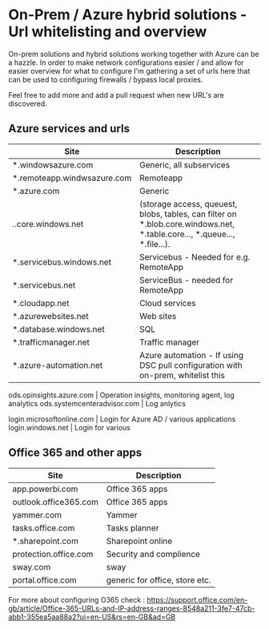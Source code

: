 # On-Prem / Azure hybrid solutions - Url whitelisting and overview

On-prem solutions and hybrid solutions working together with Azure can be a hazzle. In order to make network configurations easier / and allow for easier overview for what to configure
I'm gathering a set of urls here that can be used to configuring firewalls / bypass local proxies. 

Feel free to add more and add a pull request when new URL's are discovered.

## Azure services and urls

Site    | Description
--------|------------
*.windowsazure.com  |   Generic, all subservices
*.remoteapp.windwsazure.com | Remoteapp
*.azure.com | Generic
*.*.core.windows.net | (storage access, queuest, blobs, tables, can filter on *.blob.core.windows.net, *.table.core..., *.queue..., *.file...).
*.servicebus.windows.net    | Servicebus - Needed for e.g. RemoteApp
*.servicebus.net    | ServiceBus - needed for RemoteApp
*.cloudapp.net  | Cloud services
*.azurewebsites.net | Web sites
*.database.windows.net  | SQL 
*.trafficmanager.net    | Traffic manager
*.azure-automation.net  | Azure automation - If using DSC pull configuration with on-prem, whitelist this

ods.opinsights.azure.com | Operation insights, monitoring agent, log analytics
ods.systemcenteradvisor.com | Log anlytics


login.microsoftonline.com   | Login for Azure AD / various applications
login.windows.net   | Login for various 

## Office 365 and other apps

Site    | Description
--------|------------
app.powerbi.com | Office 365 apps
outlook.office365.com | Office 365 apps
yammer.com  | Yammer
tasks.office.com    | Tasks planner
*.sharepoint.com    | Sharepoint online
protection.office.com   | Security and complience
sway.com    | sway
portal.office.com   | generic for office, store etc.


For more about configuring O365 check : https://support.office.com/en-gb/article/Office-365-URLs-and-IP-address-ranges-8548a211-3fe7-47cb-abb1-355ea5aa88a2?ui=en-US&rs=en-GB&ad=GB 